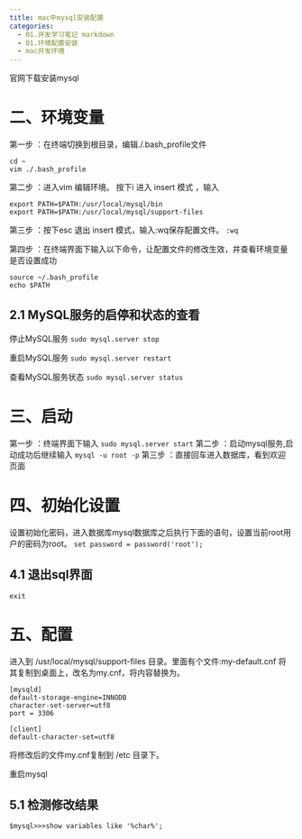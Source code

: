 ```yaml
---
title: mac中mysql安装配置
categories:
  - 01.开发学习笔记 markdown
  - 01.环境配置安装
  - mac开发环境
---
```


官网下载安装mysql

# 二、环境变量
第一步 ：在终端切换到根目录，编辑./.bash_profile文件
```
cd ~
vim ./.bash_profile
```

第二步 ：进入vim 编辑环境。 按下i 进入 insert 模式 ，输入
```
export PATH=$PATH:/usr/local/mysql/bin
export PATH=$PATH:/usr/local/mysql/support-files
```

第三步 ：按下esc 退出 insert 模式，输入:wq保存配置文件。
`:wq`

第四步 ：在终端界面下输入以下命令，让配置文件的修改生效，并查看环境变量是否设置成功
```
source ~/.bash_profile 
echo $PATH
```

## 2.1 MySQL服务的启停和状态的查看
停止MySQL服务
`sudo mysql.server stop`

重启MySQL服务
`sudo mysql.server restart`

查看MySQL服务状态
`sudo mysql.server status`


# 三、启动
第一步 ：终端界面下输入
`sudo mysql.server start`
第二步 ：启动mysql服务,启动成功后继续输入
`mysql -u root -p`
第三步 ：直接回车进入数据库，看到欢迎页面

# 四、初始化设置
设置初始化密码，进入数据库mysql数据库之后执行下面的语句，设置当前root用户的密码为root。
` set password = password('root'); `

## 4.1 退出sql界面
`exit`

# 五、配置
进入到 /usr/local/mysql/support-files 目录。里面有个文件:my-default.cnf 将其复制到桌面上，改名为my.cnf，将内容替换为。

```
[mysqld]
default-storage-engine=INNODB
character-set-server=utf8
port = 3306

[client]
default-character-set=utf8
```

将修改后的文件my.cnf复制到 /etc 目录下。

重启mysql

## 5.1 检测修改结果

```
$mysql>>>show variables like '%char%';
```